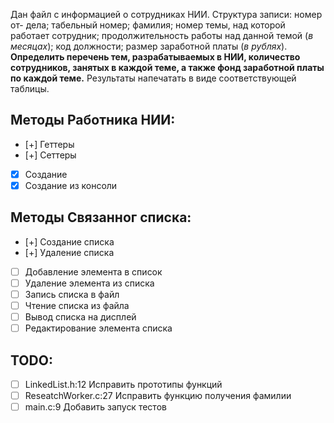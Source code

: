 Дан файл с информацией о сотрудниках НИИ. Структура записи: номер от-
дела; табельный номер; фамилия; номер темы, над которой работает сотрудник;
продолжительность работы над данной темой (*в месяцах*); код должности; размер
заработной платы (*в рублях*). **Определить перечень тем, разрабатываемых в НИИ,
количество сотрудников, занятых в каждой теме, а также фонд заработной платы
по каждой теме.** Результаты напечатать в виде соответствующей таблицы.

## Методы Работника НИИ:
- [+] Геттеры 
- [+] Сеттеры  
- [x] Создание
- [x] Создание из консоли

## Методы Связанног списка: 
- [+] Создание списка
- [+] Удаление списка
- [ ] Добавление элемента в список
- [ ] Удаление элемента из списка
- [ ] Запись списка в файл
- [ ] Чтение списка из файла
- [ ] Вывод списка на дисплей
- [ ] Редактирование элемента списка

## TODO:
- [ ] LinkedList.h:12 Исправить прототипы функций
- [ ] ReseatchWorker.c:27 Исправить функцию получения фамилии
- [ ] main.c:9 Добавить запуск тестов